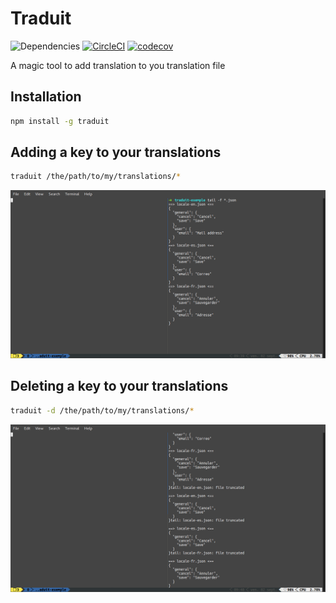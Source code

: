 Traduit
=======

![Dependencies](https://david-dm.org/jdrouet/traduit.svg)
[![CircleCI](https://img.shields.io/circleci/project/jdrouet/traduit.svg?maxAge=2592000)](https://circleci.com/gh/jdrouet/traduit)
[![codecov](https://codecov.io/gh/jdrouet/traduit/branch/master/graph/badge.svg)](https://codecov.io/gh/jdrouet/traduit)


A magic tool to add translation to you translation file

Installation
------------

```bash
npm install -g traduit
```

Adding a key to your translations
---------------------------------

```bash
traduit /the/path/to/my/translations/*
```

![Adding translation](documentation/append.gif)

Deleting a key to your translations
-----------------------------------

```bash
traduit -d /the/path/to/my/translations/*
```

![Deleting translation](documentation/delete.gif)
